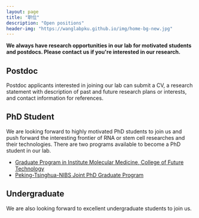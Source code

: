 ```yaml
---
layout: page
title: "职位"
description: "Open positions"
header-img: "https://wanglabpku.github.io/img/home-bg-new.jpg"
---
```


**We always have research opportunities in our lab for motivated students and postdocs. Please contact us if you're interested in our research.**

## Postdoc

Postdoc applicants interested in joining our lab can submit a CV, a research statement with description of past and future research plans or interests, and contact information for references. 

## PhD Student

We are looking forward to highly motivated PhD students to join us and push forward the interesting frontier of RNA or stem cell researches and their technologies. There are two programs available to become a PhD student in our lab.

- [Graduate Program in Institute Molecular Medicine, College of Future Technology](https://www.imm.pku.edu.cn/xwgg/tzgg/128308.htm)
- [Peking-Tsinghua-NIBS Joint PhD Graduate Program](http://www.nibs.ac.cn/newsshow.php?cid=4&sid=14&id=2406)

## Undergraduate

We are also looking forward to excellent undergraduate students to join us.